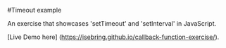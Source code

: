 #Timeout example

An exercise that showcases 'setTimeout' and 'setInterval' in JavaScript.

[Live Demo here] (https://isebring.github.io/callback-function-exercise/).


